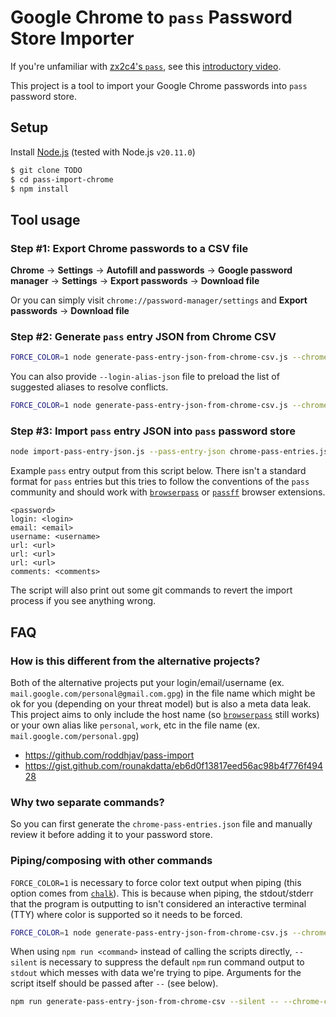 # Google Chrome to `pass` Password Store Importer

If you're unfamiliar with [zx2c4's `pass`](https://www.passwordstore.org/), see this [introductory video](https://www.youtube.com/watch?v=FhwsfH2TpFA).

This project is a tool to import your Google Chrome passwords into `pass` password store.

## Setup

Install [Node.js](https://nodejs.org/) (tested with Node.js `v20.11.0`)

```sh
$ git clone TODO
$ cd pass-import-chrome
$ npm install
```

## Tool usage

### Step #1: Export Chrome passwords to a CSV file

**Chrome** -> **Settings** -> **Autofill and passwords** -> **Google password manager** -> **Settings** -> **Export passwords** -> **Download file**

Or you can simply visit `chrome://password-manager/settings` and **Export passwords** -> **Download file**

### Step #2: Generate `pass` entry JSON from Chrome CSV

```sh
FORCE_COLOR=1 node generate-pass-entry-json-from-chrome-csv.js --chrome-csv test/dummy-chrome-passwords.csv > ./chrome-pass-entries.json
```

You can also provide `--login-alias-json` file to preload the list of suggested aliases
to resolve conflicts.

```sh
FORCE_COLOR=1 node generate-pass-entry-json-from-chrome-csv.js --chrome-csv test/dummy-chrome-passwords.csv --login-alias-json login-aliases.json  > ./chrome-pass-entries.json
```

### Step #3: Import `pass` entry JSON into `pass` password store

```sh
node import-pass-entry-json.js --pass-entry-json chrome-pass-entries.json
```

Example `pass` entry output from this script below. There isn't a standard format for
`pass` entries but this tries to follow the conventions of the `pass` community and
should work with [`browserpass`](https://github.com/browserpass/browserpass-extension)
or [`passff`](https://github.com/passff/passff) browser extensions.

```
<password>
login: <login>
email: <email>
username: <username>
url: <url>
url: <url>
url: <url>
comments: <comments>
```

The script will also print out some git commands to revert the import process if you see anything wrong.

## FAQ

### How is this different from the alternative projects?

Both of the alternative projects put your login/email/username
(ex. `mail.google.com/personal@gmail.com.gpg`) in the file name which might be ok for you
(depending on your threat model) but is also a meta data leak. This project aims to only
include the host name (so
[`browserpass`](https://github.com/browserpass/browserpass-extension?tab=readme-ov-file#organizing-password-store)
still works) or your own alias like `personal`, `work`, etc in the file name
(ex. `mail.google.com/personal.gpg`)

- https://github.com/roddhjav/pass-import
- https://gist.github.com/rounakdatta/eb6d0f13817eed56ac98b4f776f49428

### Why two separate commands?

So you can first generate the `chrome-pass-entries.json` file and manually review it before
adding it to your password store.

### Piping/composing with other commands

`FORCE_COLOR=1` is necessary to force color text output when piping (this option comes
from
[`chalk`](https://github.com/chalk/chalk/tree/v4.1.2?tab=readme-ov-file#chalksupportscolor)).
This is because when piping, the stdout/stderr that the program is outputting to isn't
considered an interactive terminal (TTY) where color is supported so it needs to be forced.

```sh
FORCE_COLOR=1 node generate-pass-entry-json-from-chrome-csv.js --chrome-csv test/dummy-chrome-passwords.csv --login-alias-json login-aliases.json | jq .
```

When using `npm run <command>` instead of calling the scripts directly, `--silent` is
necessary to suppress the default `npm` run command output to `stdout` which messes with
data we're trying to pipe. Arguments for the script itself should be passed after `--` (see below).

```sh
npm run generate-pass-entry-json-from-chrome-csv --silent -- --chrome-csv test/dummy-chrome-passwords.csv
```
